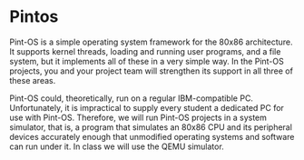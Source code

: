 # Pintos
Pint-OS is a simple operating system framework for the 80x86 architecture. It supports kernel
threads, loading and running user programs, and a file system, but it implements all of these in
a very simple way. In the Pint-OS projects, you and your project team will strengthen its support
in all three of these areas.

Pint-OS could, theoretically, run on a regular IBM-compatible PC. Unfortunately, it is impractical
to supply every student a dedicated PC for use with Pint-OS. Therefore, we will run Pint-OS
projects in a system simulator, that is, a program that simulates an 80x86 CPU and its peripheral
devices accurately enough that unmodified operating systems and software can run under it. In
class we will use the QEMU simulator.